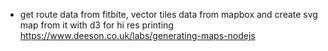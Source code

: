 - get route data from fitbite, vector tiles data from mapbox and create svg map from it with d3 for hi res printing https://www.deeson.co.uk/labs/generating-maps-nodejs
